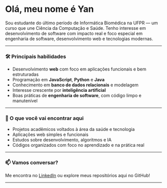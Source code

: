 # Olá, meu nome é Yan

Sou estudante do último período de Informática Biomédica na UFPR — um curso que une Ciência da Computação e Saúde. Tenho interesse em desenvolvimento de software com impacto real e foco especial em engenharia de software, desenvolvimento web e tecnologias modernas.

---

### 🛠️ Principais habilidades

- Desenvolvimento **web** com foco em aplicações funcionais e bem estruturadas  
- Programação em **JavaScript**, **Python** e **Java**  
- Conhecimento em **banco de dados relacionais** e modelagem  
- Interesse crescente por **inteligência artificial**
- Boas práticas de **engenharia de software**, com código limpo e manutenível

---

### 💼 O que você vai encontrar aqui

- Projetos acadêmicos voltados à área da saúde e tecnologia  
- Aplicações web simples e funcionais  
- Estudos sobre desenvolvimento, algoritmos e IA  
- Códigos organizados com foco no aprendizado e na prática real

---

### 📫 Vamos conversar?

Me encontra no [LinkedIn](https://www.linkedin.com/in/yanoliveiradacosta/) ou explore meus repositórios aqui no GitHub!

---
